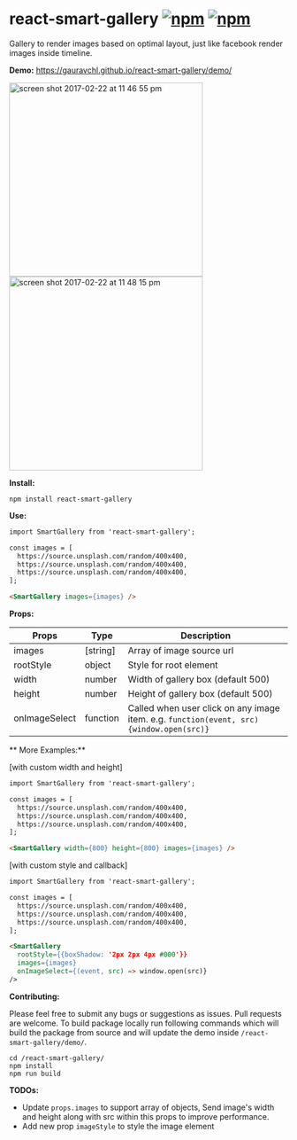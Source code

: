 # react-smart-gallery [![npm](https://img.shields.io/npm/v/react-smart-gallery.svg?maxAge=000)](https://www.npmjs.com/package/react-smart-gallery) [![npm](https://img.shields.io/npm/dm/react-smart-gallery.svg?maxAge=000)](https://www.npmjs.com/package/react-smart-gallery)

Gallery to render images based on optimal layout, just like facebook render images inside timeline.

**Demo:**  https://gauravchl.github.io/react-smart-gallery/demo/

<img width="350" alt="screen shot 2017-02-22 at 11 46 55 pm" src="https://cloud.githubusercontent.com/assets/3471415/23225853/7c2aea42-f959-11e6-8281-e10069c17c1e.png">
<img width="350" alt="screen shot 2017-02-22 at 11 48 15 pm" src="https://cloud.githubusercontent.com/assets/3471415/23225854/7c30d9b6-f959-11e6-8ddd-58d61be49625.png">


**Install:**
```
npm install react-smart-gallery
```

**Use:**
```html
import SmartGallery from 'react-smart-gallery';

const images = [
  https://source.unsplash.com/random/400x400,
  https://source.unsplash.com/random/400x400,
  https://source.unsplash.com/random/400x400,
];

<SmartGallery images={images} />
```
**Props:**

Props | Type | Description
------|------ | -------------
images    | [string] | Array of image source url
rootStyle | object | Style for root element
width     | number | Width of gallery box (default 500)
height    | number | Height of gallery box (default 500)
onImageSelect | function | Called when user click on any image item. e.g. `function(event, src) {window.open(src)}`



** More Examples:**

[with custom width and height]

```html
import SmartGallery from 'react-smart-gallery';

const images = [
  https://source.unsplash.com/random/400x400,
  https://source.unsplash.com/random/400x400,
  https://source.unsplash.com/random/400x400,
];

<SmartGallery width={800} height={800} images={images} />

```

[with custom style and callback]

```html
import SmartGallery from 'react-smart-gallery';

const images = [
  https://source.unsplash.com/random/400x400,
  https://source.unsplash.com/random/400x400,
  https://source.unsplash.com/random/400x400,
];

<SmartGallery
  rootStyle={{boxShadow: '2px 2px 4px #000'}}
  images={images}
  onImageSelect={(event, src) => window.open(src)}
/>

```

**Contributing:**

Please feel free to submit any bugs or suggestions as issues. Pull requests are welcome.
To build package locally run following commands which will build the package from source and will update the demo inside `/react-smart-gallery/demo/`.

  ```
  cd /react-smart-gallery/
  npm install
  npm run build
  ```



  **TODOs:**
  - Update `props.images` to support array of objects, Send image's width and height along with src within this props to improve performance.
  - Add new prop `imageStyle` to style the image element
